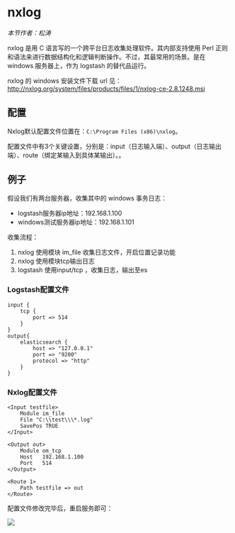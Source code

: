 # nxlog

*本节作者：松涛*

nxlog 是用 C 语言写的一个跨平台日志收集处理软件。其内部支持使用 Perl 正则和语法来进行数据结构化和逻辑判断操作。不过，其最常用的场景。是在 windows 服务器上，作为 logstash 的替代品运行。

nxlog 的 windows 安装文件下载 url 见：
<http://nxlog.org/system/files/products/files/1/nxlog-ce-2.8.1248.msi>

## 配置

Nxlog默认配置文件位置在：`C:\Program Files (x86)\nxlog`。

配置文件中有3个关键设置，分别是：input（日志输入端）、output（日志输出端）、route（绑定某输入到具体某输出）。。

## 例子

假设我们有两台服务器，收集其中的 windows 事务日志：

* logstash服务器ip地址：192.168.1.100
* windows测试服务器ip地址：192.168.1.101

收集流程：

1. nxlog 使用模块 im_file 收集日志文件，开启位置记录功能
2. nxlog 使用模块tcp输出日志
3. logstash 使用input/tcp ，收集日志，输出至es

### Logstash配置文件

```
input {
    tcp {
        port => 514
    }
}
output{
    elasticsearch {
        host => "127.0.0.1"
        port => "9200"
        protocol => "http"
    }
}
```

### Nxlog配置文件

```
<Input testfile>
    Module im_file
    File "C:\\test\\\*.log"
    SavePos TRUE
</Input>

<Output out>
    Module om_tcp
    Host   192.168.1.100
    Port   514
</Output>

<Route 1>
    Path testfile => out
</Route>
```

配置文件修改完毕后，重启服务即可：

![](../images/nxlog.png)
